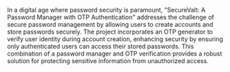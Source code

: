 In a digital age where password security is paramount, "SecureValt: A Password Manager with OTP Authentication" addresses the challenge of secure password management by allowing users to create accounts and store passwords securely. The project incorporates an OTP generator to verify user identity during account creation, enhancing security by ensuring only authenticated users can access their stored passwords. This combination of a password manager and OTP verification provides a robust solution for protecting sensitive information from unauthorized access.
